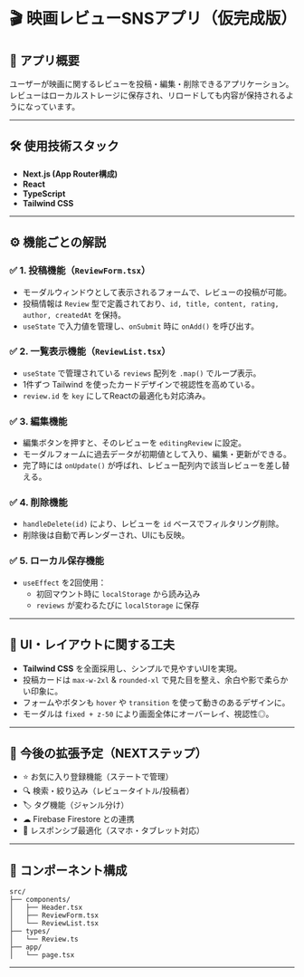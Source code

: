 
# 🎬 映画レビューSNSアプリ（仮完成版）

## 📌 アプリ概要
ユーザーが映画に関するレビューを投稿・編集・削除できるアプリケーション。  
レビューはローカルストレージに保存され、リロードしても内容が保持されるようになっています。

---

## 🛠 使用技術スタック
- **Next.js (App Router構成)**
- **React**
- **TypeScript**
- **Tailwind CSS**

---

## ⚙ 機能ごとの解説

### ✅ 1. 投稿機能（`ReviewForm.tsx`）
- モーダルウィンドウとして表示されるフォームで、レビューの投稿が可能。
- 投稿情報は `Review` 型で定義されており、`id, title, content, rating, author, createdAt` を保持。
- `useState` で入力値を管理し、`onSubmit` 時に `onAdd()` を呼び出す。

### ✅ 2. 一覧表示機能（`ReviewList.tsx`）
- `useState` で管理されている `reviews` 配列を `.map()` でループ表示。
- 1件ずつ Tailwind を使ったカードデザインで視認性を高めている。
- `review.id` を `key` にしてReactの最適化も対応済み。

### ✅ 3. 編集機能
- 編集ボタンを押すと、そのレビューを `editingReview` に設定。
- モーダルフォームに過去データが初期値として入り、編集・更新ができる。
- 完了時には `onUpdate()` が呼ばれ、レビュー配列内で該当レビューを差し替える。

### ✅ 4. 削除機能
- `handleDelete(id)` により、レビューを `id` ベースでフィルタリング削除。
- 削除後は自動で再レンダーされ、UIにも反映。

### ✅ 5. ローカル保存機能
- `useEffect` を2回使用：
  - 初回マウント時に `localStorage` から読み込み
  - `reviews` が変わるたびに `localStorage` に保存

---

## 🎨 UI・レイアウトに関する工夫

- **Tailwind CSS** を全面採用し、シンプルで見やすいUIを実現。
- 投稿カードは `max-w-2xl` & `rounded-xl` で見た目を整え、余白や影で柔らかい印象に。
- フォームやボタンも `hover` や `transition` を使って動きのあるデザインに。
- モーダルは `fixed + z-50` により画面全体にオーバーレイ、視認性◎。

---

## 🧩 今後の拡張予定（NEXTステップ）

- ⭐ お気に入り登録機能（ステートで管理）
- 🔍 検索・絞り込み（レビュータイトル/投稿者）
- 🏷 タグ機能（ジャンル分け）
- ☁ Firebase Firestore との連携
- 📱 レスポンシブ最適化（スマホ・タブレット対応）

---

## 📁 コンポーネント構成

```
src/
├── components/
│   ├── Header.tsx
│   ├── ReviewForm.tsx
│   └── ReviewList.tsx
├── types/
│   └── Review.ts
├── app/
│   └── page.tsx
```

---

